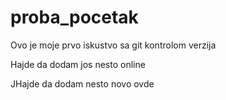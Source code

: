 # proba_pocetak
Ovo je moje prvo iskustvo sa git kontrolom verzija

Hajde da dodam jos nesto online

JHajde da dodam nesto novo ovde